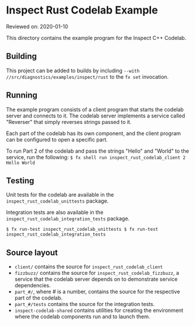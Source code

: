 # Inspect Rust Codelab Example

Reviewed on: 2020-01-10

This directory contains the example program for the Inspect C++ Codelab.

## Building

This project can be added to builds by including `--with
//src/diagnostics/examples/inspect/rust` to the `fx set` invocation.

## Running

The example program consists of a client program that starts the codelab
server and connects to it.  The codelab server implements a service called
"Reverser" that simply reverses strings passed to it.

Each part of the codelab has its own component, and the client program
can be configured to open a specific part.

To run Part 2 of the codelab and pass the strings "Hello" and "World"
to the service, run the following:
``
$ fx shell run inspect_rust_codelab_client 2 Hello World
``

## Testing

Unit tests for the codelab are available in the `inspect_rust_codelab_unittests`
package.

Integration tests are also available in the
`inspect_rust_codelab_integration_tests`
package.

``
$ fx run-test inspect_rust_codelab_unittests
$ fx run-test inspect_rust_codelab_integration_tests
``

## Source layout

- `client/` contains the source for `inspect_rust_codelab_client`
- `fizzbuzz/` contains the source for `inspect_rust_codelab_fizzbuzz`,
  a service that the codelab server depends on to demonstrate service
  dependencies.
- `part_#/`, where # is a number, contains the source for the respective
  part of the codelab.
- `part_#/tests` contains the source for the integration tests.
- `inspect-codelab-shared` contains utilities for creating the environment where
  the codelab components run and to launch them.

